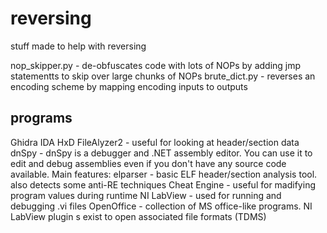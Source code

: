 # reversing
stuff made to help with reversing

nop_skipper.py - de-obfuscates code with lots of NOPs by adding jmp statementts to skip over large chunks of NOPs
brute_dict.py - reverses an encoding scheme by mapping encoding inputs to outputs


## programs

Ghidra
IDA
HxD
FileAlyzer2 - useful for looking at header/section data
dnSpy - dnSpy is a debugger and .NET assembly editor. You can use it to edit and debug assemblies even if you don't have any source code available. Main features:
elparser - basic ELF header/section analysis tool. also detects some anti-RE techniques
Cheat Engine - useful for madifying program values during runtime
NI LabView - used for running and debugging .vi files
	OpenOffice - collection of MS office-like programs. NI LabView plugin s exist to open associated file formats (TDMS)
